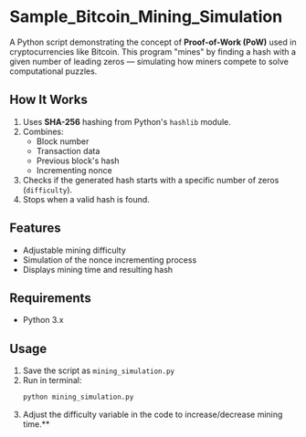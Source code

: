 # Sample_Bitcoin_Mining_Simulation
A Python script demonstrating the concept of **Proof-of-Work (PoW)** used in cryptocurrencies like Bitcoin.   This program "mines" by finding a hash with a given number of leading zeros — simulating how miners compete to solve computational puzzles.

## How It Works
1. Uses **SHA-256** hashing from Python's `hashlib` module.
2. Combines:
   - Block number
   - Transaction data
   - Previous block's hash
   - Incrementing nonce
3. Checks if the generated hash starts with a specific number of zeros (`difficulty`).
4. Stops when a valid hash is found.

## Features
- Adjustable mining difficulty  
- Simulation of the nonce incrementing process  
- Displays mining time and resulting hash  

## Requirements
- Python 3.x

## Usage
1. Save the script as `mining_simulation.py`
2. Run in terminal:
   ```bash
   python mining_simulation.py
  3. Adjust the difficulty variable in the code to increase/decrease mining time.**
